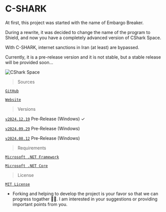 # C-SHARK
  At first, this project was started with the name of Embargo Breaker.

  During a rewrite, it was decided to change the name of the program to Shield, and now you have a completely advanced version of CShark Space.

  With C-SHARK, internet sanctions in Iran (at least) are bypassed. 

  Currently, it is a pre-release version and it is not stable, but a stable release will be provided soon...


![CShark Space](https://github.com/b-daarr/CShark/blob/main/CShark-ReScale01/Resources/app-logo.png)

> Sources

[`GitHub`](https://github.com/b-daarr/CShark/blob/main/README.md#cshark-)

[`Website`](http://cshark.space)

> Versions

[`v2024.12.19`]() Pre-Release (Windows) ✓

[`v2024.09.29`](https://github.com/b-daarr/CShark/releases/tag/v2024.09.29) Pre-Release (Windows)

[`v2024.08.12`](https://github.com/b-daarr/CShark/releases/tag/v2024.08.12) Pre-Release (Windows)

> Requirements

  [`Microsoft .NET Framework`](https://dotnet.microsoft.com/en-us/download/dotnet-framework)

[`Microsoft .NET Core`](https://dotnet.microsoft.com/en-us/download) 

> License

[`MIT License`](https://github.com/b-daarr/CShark/blob/804a1989c2fb3b1706ded60a978b58bd98211d90/LICENSE)

+ Forking and helping to develop the project is your favor so that we can progress togather 🙏🏻.
I am interested in your suggestions or providing important points from you.
